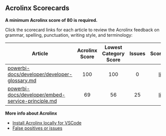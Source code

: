 ## Acrolinx Scorecards

**A minimum Acrolinx score of 80 is required.**

Click the scorecard links for each article to review the Acrolinx feedback on grammar, spelling, punctuation, writing style, and terminology:

| Article | Acrolinx<br>Score | Lowest<br>Category<br>Score | Issues | Scorecard | Processed |
|---------|:--------------:|:--------------------:|:------:|:---------:|:---------:|
| [powerbi-docs/developer/developer-glossary.md](https://github.com/MicrosoftDocs/powerbi-docs-pr/blob/173703981b73c38d88aae9c0e66afdfb71569dbb/powerbi-docs/developer/developer-glossary.md) | 100 | 100 | 0 | [link](https://microsoft-ce-csi.acrolinx.cloud/output/en/VTMDIWJ2QCAETKPLIBEHNPVIDC_report.html) | [:white_check_mark:](# "Successfully processed") |
| [powerbi-docs/developer/embed-service-principle.md](https://github.com/MicrosoftDocs/powerbi-docs-pr/blob/173703981b73c38d88aae9c0e66afdfb71569dbb/powerbi-docs/developer/embed-service-principle.md) | 69 | 56 | 25 | [link](https://microsoft-ce-csi.acrolinx.cloud/output/en/GCBYARZ4NKNNPYC2TOWYN65J25_report.html) | [:white_check_mark:](# "Successfully processed") |

**More info about Acrolinx**

- [Install Acrolinx locally for VSCode](https://review.docs.microsoft.com/en-us/help/contribute/contribute-acrolinx-vscode?branch=master)
- [False positives or issues](https://aka.ms/acrolinxbug)

